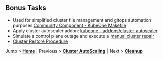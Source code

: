 ## Bonus Tasks

- Used for simplified cluster file management and gitops automation purposes [Community Component - KubeOne Makefile](https://github.com/kubermatic/community-components/tree/master/helper/kubeone-makefile)
- Apply cluster autoscaler addon: [kubeone - addons/cluster-autoscaler](https://github.com/kubermatic/kubeone/tree/master/addons/cluster-autoscaler)
- Simulate a control plane outage and execute a [manual cluster repair](https://docs.kubermatic.com/kubeone/master/guides/manual_cluster_repair/)
- [Cluster Restore Procedure](https://docs.kubermatic.com/kubeone/master/guides/manual_cluster_recovery)


Jump > [**Home**](../README.md) | Previous > [**Cluster AutoScaling**](../12_cluster-autoscaling/README.md) | Next > [**Cleanup**](../99_cluster-cleanup-or-pause/README.md)